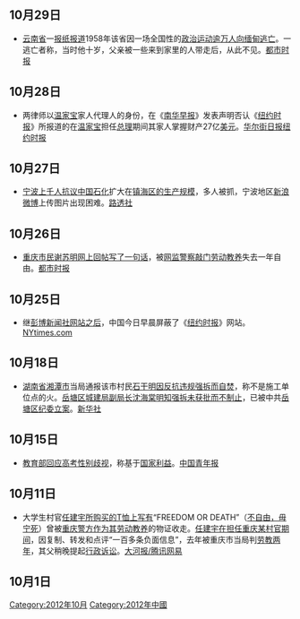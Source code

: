 <noinclude></noinclude>

## 10月29日

  - [云南省](../Page/云南省.md "wikilink")一[报纸报道](https://zh.wikipedia.org/wiki/报纸 "wikilink")1958年该省因一场全国性的[政治运动逾万人向](https://zh.wikipedia.org/wiki/政治运动 "wikilink")[缅甸逃亡](https://zh.wikipedia.org/wiki/缅甸 "wikilink")。一逃亡者称，当时他十岁，父亲被一些来到家里的人带走后，从此不见。[都市时报](http://news.ifeng.com/mainland/detail_2012_10/29/18625279_0.shtml)

## 10月28日

  - 两律师以[温家宝](../Page/温家宝.md "wikilink")家人代理人的身份，在《[南华早报](https://zh.wikipedia.org/wiki/南华早报 "wikilink")》发表声明否认《[纽约时报](../Page/纽约时报.md "wikilink")》所报道的在[温家宝](../Page/温家宝.md "wikilink")担任[总理](../Page/总理.md "wikilink")期间其家人掌握财产27亿[美元](../Page/美元.md "wikilink")。[华尔街日报](https://web.archive.org/web/20121031235325/http://cn.wsj.com/gb/20121029/bch091720.asp?source=Billingual)[纽约时报](http://cn.nytimes.com/article/china/2012/10/29/c29wen/)

## 10月27日

  - [宁波上千人抗议](https://zh.wikipedia.org/wiki/宁波 "wikilink")[中国石化](../Page/中国石化.md "wikilink")扩大在[镇海区的生产规模](../Page/镇海区_\(宁波市\).md "wikilink")，多人被抓，宁波地区[新浪微博](../Page/新浪微博.md "wikilink")上传图片出现困难。[路透社](http://www.reuters.com/article/2012/10/27/us-china-protest-sinopec-idUSBRE89Q01X20121027)

## 10月26日

  - [重庆市民](https://zh.wikipedia.org/wiki/重庆 "wikilink")[谢苏明网上回帖写了一句话](https://zh.wikipedia.org/wiki/谢苏明 "wikilink")，被[网监警察敲门](https://zh.wikipedia.org/wiki/网监 "wikilink")[劳动教养](../Page/劳动教养.md "wikilink")失去一年自由。[都市时报](https://web.archive.org/web/20121030054541/http://www.njdaily.cn/2012/1026/250472.shtml)

## 10月25日

  - 继[彭博新闻社网站之后](https://zh.wikipedia.org/wiki/彭博新闻社 "wikilink")，中国今日早晨屏蔽了《[纽约时报](../Page/纽约时报.md "wikilink")》网站。[NYtimes.com](http://www.nytimes.com/2012/10/26/world/asia/china-blocks-web-access-to-new-york-times.html?hp)

## 10月18日

  - [湖南省](../Page/湖南省.md "wikilink")[湘潭市](../Page/湘潭市.md "wikilink")当局通报该市村民[石干明因反抗违规](https://zh.wikipedia.org/wiki/石干明 "wikilink")[强拆而](https://zh.wikipedia.org/wiki/强拆 "wikilink")[自焚](../Page/自焚.md "wikilink")，称不是施工单位点的火。[岳塘区城建局副局长](https://zh.wikipedia.org/wiki/岳塘区 "wikilink")[沈海棠明知强拆未获批而不制止](https://zh.wikipedia.org/wiki/沈海棠 "wikilink")，已被中共[岳塘区纪委立案](https://zh.wikipedia.org/wiki/岳塘区 "wikilink")。[新华社](http://news.ifeng.com/mainland/detail_2012_10/18/18350857_0.shtml)

## 10月15日

  - [教育部回应](../Page/中华人民共和国教育部.md "wikilink")[高考](https://zh.wikipedia.org/wiki/高考 "wikilink")[性别歧视](https://zh.wikipedia.org/wiki/性别歧视 "wikilink")，称基于[国家利益](../Page/国家利益.md "wikilink")。[中国青年报](http://edu.163.com/12/1017/09/8E0RB9JU00294JD0.html)

## 10月11日

  - 大学生村官[任建宇所购买的T恤上写有](https://zh.wikipedia.org/wiki/任建宇 "wikilink")“FREEDOM
    OR
    DEATH”（[不自由，毋宁死](https://zh.wikipedia.org/wiki/不自由，毋宁死 "wikilink")）曾被[重庆警方作为其](https://zh.wikipedia.org/wiki/重庆 "wikilink")[劳动教养](../Page/劳动教养.md "wikilink")的物证收走。[任建宇在担任](https://zh.wikipedia.org/wiki/任建宇 "wikilink")[重庆某村官期间](https://zh.wikipedia.org/wiki/重庆 "wikilink")，因复制、转发和点评“一百多条负面信息”，去年被重庆市当局判[劳教两年](https://zh.wikipedia.org/wiki/劳教 "wikilink")，其父稍晚提起[行政诉讼](https://zh.wikipedia.org/wiki/行政诉讼 "wikilink")。[大河报/腾讯](http://news.qq.com/a/20121011/000082.htm)[网易](http://news.163.com/12/1011/03/8DGNLMCL00011229.html)

## 10月1日

<noinclude> </noinclude>

[Category:2012年10月](https://zh.wikipedia.org/wiki/Category:2012年10月 "wikilink")
[Category:2012年中國](https://zh.wikipedia.org/wiki/Category:2012年中國 "wikilink")